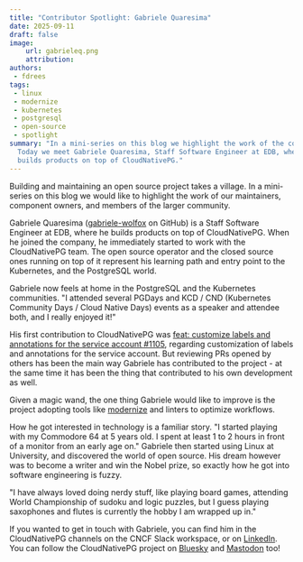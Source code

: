 ```yaml
---
title: "Contributor Spotlight: Gabriele Quaresima"
date: 2025-09-11
draft: false
image:
    url: gabrieleq.png
    attribution:
authors:
 - fdrees
tags: 
 - linux
 - modernize
 - kubernetes
 - postgresql
 - open-source
 - spotlight
summary: "In a mini-series on this blog we highlight the work of the community.
  Today we meet Gabriele Quaresima, Staff Software Engineer at EDB, where he 
  builds products on top of CloudNativePG." 
---
```


Building and maintaining an open source project takes a village. In a
mini-series on this blog we would like to highlight the work of our
maintainers, component owners, and members of the larger community.

Gabriele Quaresima ([gabriele-wolfox](https://github.com/gabriele-wolfox) on GitHub) is a Staff Software Engineer 
at EDB, where he builds products on top of CloudNativePG. When he joined the 
company, he immediately started to work with the CloudNativePG team. The open 
source operator and the closed source ones running on top of it represent his 
learning path and entry point to the Kubernetes, and the PostgreSQL world.

Gabriele now feels at home in the PostgreSQL and the Kubernetes communities. 
"I attended several PGDays and KCD / CND (Kubernetes Community Days / Cloud 
Native Days) events as a speaker and attendee both, and I really enjoyed it!"

His first contribution to CloudNativePG was [feat: customize labels and 
annotations for the service account #1105](https://github.com/cloudnative-pg/cloudnative-pg/pull/1105), regarding customization 
of labels and annotations for the service account. But reviewing PRs opened 
by others has been the main way Gabriele has contributed to the project - at 
the same time it has been the thing that contributed to his own development as 
well. 

Given a magic wand, the one thing Gabriele would like to improve is the project 
adopting tools like [modernize](https://pkg.go.dev/golang.org/x/tools/gopls/internal/analysis/modernize/cmd/modernize) and linters to optimize workflows.

How he got interested in technology is a familiar story. "I started playing 
with my Commodore 64 at 5 years old. I spent at least 1 to 2 hours in front of 
a monitor from an early age on." Gabriele then started using Linux at University, 
and discovered the world of open source. His dream however was to become a writer 
and win the Nobel prize, so exactly how he got into software engineering is fuzzy. 

"I have always loved doing nerdy stuff, like playing board games, attending World 
Championship of sudoku and logic puzzles, but I guess playing saxophones and flutes 
is currently the hobby I am wrapped up in."

If you wanted to get in touch with Gabriele, you can find him in the 
CloudNativePG channels on the CNCF Slack workspace, or on [LinkedIn](https://www.linkedin.com/in/gabriele-quaresima). You can 
follow the CloudNativePG project on [Bluesky](https://cloudnativepg.bsky.social) and [Mastodon](https://mastodon.social/@CloudNativePG) too! 
